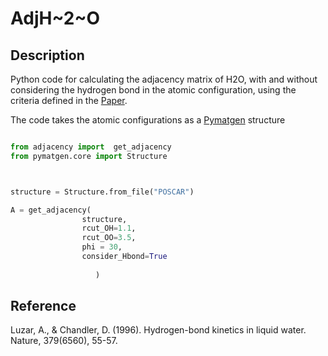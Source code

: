 # AdjH~2~O

## Description


Python code for calculating the adjacency matrix of H2O, with and without considering the hydrogen bond in the atomic configuration, using the criteria defined in the [Paper](https://doi.org/10.1038/379055a0).

The code takes the atomic configurations as a [Pymatgen](https://pymatgen.org/)  structure


 ``` python
 
from adjacency import  get_adjacency
from pymatgen.core import Structure



structure = Structure.from_file("POSCAR") 

A = get_adjacency(
                 structure,
                 rcut_OH=1.1,
                 rcut_OO=3.5,
                 phi = 30,
                 consider_Hbond=True
                 
                    )
 
 
 ```



## Reference

Luzar, A., & Chandler, D. (1996). Hydrogen-bond kinetics in liquid water. Nature, 379(6560), 55-57.
